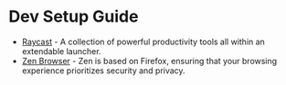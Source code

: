 # Dev Setup Guide

- [Raycast](raycast.com) - A collection of powerful productivity tools all within an extendable launcher.
- [Zen Browser](zen-browser.app) - Zen is based on Firefox, ensuring that your browsing experience prioritizes security and privacy.